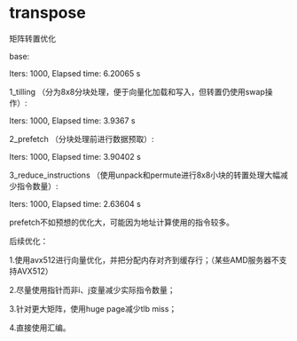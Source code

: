 # transpose
矩阵转置优化


base:

Iters: 1000, Elapsed time: 6.20065 s


1_tilling （分为8x8分块处理，便于向量化加载和写入，但转置仍使用swap操作）:

Iters: 1000, Elapsed time: 3.9367 s


2_prefetch （分块处理前进行数据预取）:

Iters: 1000, Elapsed time: 3.90402 s


3_reduce_instructions （使用unpack和permute进行8x8小块的转置处理大幅减少指令数量）:

Iters: 1000, Elapsed time: 2.63604 s


prefetch不如预想的优化大，可能因为地址计算使用的指令较多。


后续优化：

1.使用avx512进行向量优化，并把分配内存对齐到缓存行；（某些AMD服务器不支持AVX512）

2.尽量使用指针而非i、j变量减少实际指令数量；

3.针对更大矩阵，使用huge page减少tlb miss；

4.直接使用汇编。
